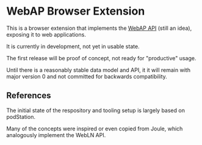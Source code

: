 # WebAP Browser Extension

This is a browser extension that implements the [WebAP API](https://github.com/webap-api/WebAP-API) (still an idea), exposing it to web applications.

It is currently in development, not yet in usable state.

The first release will be proof of concept, not ready for "productive" usage.

Until there is a reasonably stable data model and API, it it will remain with major version 0 and not committed for backwards compatibility.

## References

The initial state of the respository and tooling setup is largely based on podStation.

Many of the concepts were inspired or even copied from Joule, which analogously implement the WebLN API.
